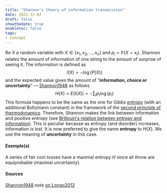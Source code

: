 ```yaml
---
title: "Shannon's theory of information transmission"
date: 2022-12-07
draft: false
showthedate: true
enabletoc: false
tags:
- concept
---
```

Be $X$  a random variable with $X\in\{x_1,x_2,...,x_n\}$ and $p_i=\mathbb{P}(X=x_i)$. Shannon relates the amount of information of one string to the amount of surprise of seeing it. The information is defined as $$I(X) = - \log(P(X))$$and the expected value gives the amount of  "**information, choice or uncertainty**" — [Shannon1948](reference/Shannon1948.md) as follows  $$H(X)=E(I(X))=-\sum_i p_i \log(p_i)$$This formula happens to be the same as the one for Gibbs [entropy](definition/entropy.md) (with an additional Boltzmann constant) in the framework of the [second principle of thermodynamics](concept/second%20principle%20of%20thermodynamics.md). Therefore, Shannon makes the link between information and positive entropy (see [Brillouin's relation between entropy and information](concept/Brillouin's%20relation%20between%20entropy%20and%20information.md)). This is peculiar because as entropy (and disorder) increases, information is lost. It is now preferred to give the name **entropy** to $H(X)$.  We use the meaning of **uncertainty** in this case. 

#### Exemple(s)
A series of fair coin tosses have a maximal entropy $H$ since all throw are equiprobable (maximal uncertainty). 

#### Sources 
[Shannon1948](reference/Shannon1948.md)
note [on Longo2012](note/on%20Longo2012.md)
